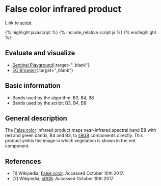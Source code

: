 # False color infrared product

Link to [script](script.js).

{% highlight javascript %}
{% include_relative script.js %}
{% endhighlight %}

## Evaluate and visualize
 - [Sentinel Playground](http://apps.sentinel-hub.com/sentinel-playground/?source=S2&lat=41.77643254375405&lng=12.69744873046875&zoom=10&preset=CUSTOM&layers=B04,B03,B02&maxcc=20&gain=1&gamma=1&time=2015-01-01%7C2017-10-10&atmFilter=&showDates=false&evalscript=cmV0dXJuIFtCMDQqMi41LEIwMyoyLjUsQjAyKjIuNV0%3D&evalscripturl=https://raw.githubusercontent.com/sentinel-hub/customScripts/master/sentinel-2/false_color_infrared/script.js){:target="_blank"}
 - [EO Browser](http://apps.sentinel-hub.com/eo-browser/#lat=41.9&lng=12.5&zoom=10&datasource=Sentinel-2%20L1C&time=2017-10-08&preset=CUSTOM&layers=B01,B02,B03&evalscript=bGV0IGdhaW4gPSAyLjU7CnJldHVybiBbQjA4LCBCMDQsIEIwM10ubWFwKGEgPT4gZ2FpbiAqIGEpOwo%3D){:target="_blank"}

## Basic information
- Bands used by the algorithm: B3, B4, B8
- Bands used by the script: B3, B4, B8

## General description

The [False color](https://en.wikipedia.org/wiki/False_color) infrared product maps near-infrared spectral band B8 with red and green bands, B4 and B3, to [sRGB](https://en.wikipedia.org/wiki/SRGB) components directly. This product yields the image in which vegetation is shown in the red component.

## References
- [1] Wikipedia, [False color](https://en.wikipedia.org/wiki/False_color). Accessed October 10th 2017.
- [2] Wikipedia, [sRGB](https://en.wikipedia.org/wiki/SRGB). Accessed October 10th 2017.

